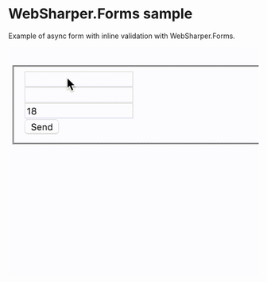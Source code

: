 # WebSharper.Forms sample

Example of async form with inline validation with WebSharper.Forms.

![preview](https://raw.githubusercontent.com/Kimserey/forms/master/form.gif)
